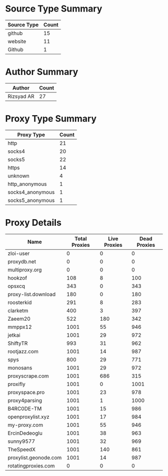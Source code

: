 # Source Type Summary

| Source Type | Count |
|-------------|-------|
| github | 15 |
| website | 11 |
| Github | 1 |


# Author Summary

| Author | Count |
|--------|-------|
| Rizsyad AR | 27 |


# Proxy Type Summary

| Proxy Type | Count |
|------------|-------|
| http | 21 |
| socks4 | 20 |
| socks5 | 22 |
| https | 14 |
| unknown | 4 |
| http_anonymous | 1 |
| socks4_anonymous | 1 |
| socks5_anonymous | 1 |


# Proxy Details

| Name | Total Proxies | Live Proxies | Dead Proxies |
|------|---------------|--------------|---------------|
| zloi-user | 0 | 0 | 0 |
| proxydb.net | 0 | 0 | 0 |
| multiproxy.org | 0 | 0 | 0 |
| hookzof | 108 | 8 | 100 |
| opsxcq | 343 | 0 | 343 |
| proxy-list.download | 180 | 0 | 180 |
| roosterkid | 291 | 8 | 283 |
| clarketm | 400 | 3 | 397 |
| Zaeem20 | 522 | 180 | 342 |
| mmppx12 | 1001 | 55 | 946 |
| jetkai | 1001 | 29 | 972 |
| ShiftyTR | 993 | 31 | 962 |
| rootjazz.com | 1001 | 14 | 987 |
| spys | 800 | 29 | 771 |
| monosans | 1001 | 29 | 972 |
| proxyscrape.com | 1001 | 686 | 315 |
| proxifly | 1001 | 0 | 1001 |
| proxyspace.pro | 1001 | 23 | 978 |
| proxy4parsing | 1001 | 1 | 1000 |
| B4RC0DE-TM | 1001 | 15 | 986 |
| openproxylist.xyz | 1001 | 17 | 984 |
| my-proxy.com | 1001 | 55 | 946 |
| ErcinDedeoglu | 1001 | 38 | 963 |
| sunny9577 | 1001 | 32 | 969 |
| TheSpeedX | 1001 | 140 | 861 |
| proxylist.geonode.com | 1001 | 14 | 987 |
| rotatingproxies.com | 0 | 0 | 0 |
